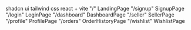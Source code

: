 shadcn ui
tailwind css
react + vite
"/" LandingPage
"/signup" SignupPage
"/login" LoginPage
"/dashboard" DashboardPage
"/seller" SellerPage
"/profile" ProfilePage
"/orders" OrderHistoryPage
"/wishlist" WishlistPage